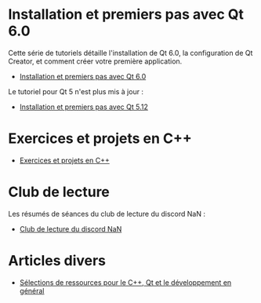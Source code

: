
# Installation et premiers pas avec Qt 6.0

Cette série de tutoriels détaille l'installation de Qt 6.0, la configuration de Qt Creator, et comment créer votre première application.

- [Installation et premiers pas avec Qt 6.0](qt6/installation/README.md)

Le tutoriel pour Qt 5 n'est plus mis à jour : 

- [Installation et premiers pas avec Qt 5.12](qt5/README.md)

# Exercices et projets en C++

- [Exercices et projets en C++](exercices/README.md)

# Club de lecture

Les résumés de séances du club de lecture du discord NaN :

- [Club de lecture du discord NaN](club-lecture/README.md)

# Articles divers

- [Sélections de ressources pour le C++, Qt et le développement en général](articles/ressources.md)
